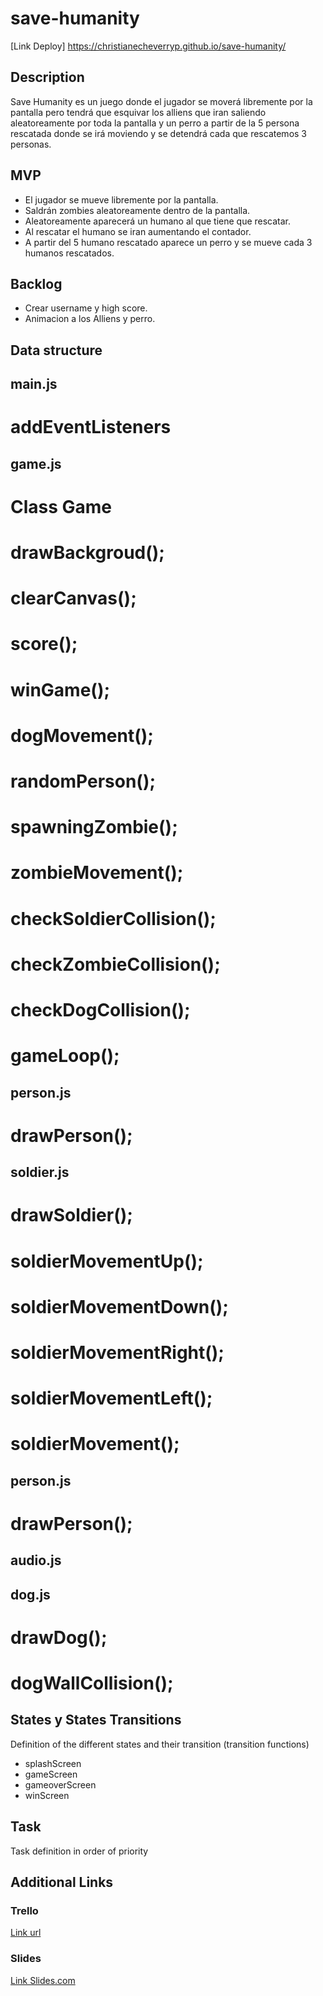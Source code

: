 # save-humanity
[Link Deploy]
https://christianecheverryp.github.io/save-humanity/


## Description
Save Humanity es un juego donde el jugador se moverá libremente por la pantalla pero tendrá que esquivar los alliens que iran saliendo aleatoreamente por toda la pantalla y un perro a partir de la 5 persona rescatada donde se irá moviendo y se detendrá cada que rescatemos 3 personas.


## MVP
- El jugador se mueve libremente por la pantalla.
- Saldrán zombies aleatoreamente dentro de la pantalla.
- Aleatoreamente aparecerá un humano al que tiene que rescatar.
- Al rescatar el humano se iran aumentando el contador.
- A partir del 5 humano rescatado aparece un perro y se mueve cada 3 humanos rescatados.


## Backlog
- Crear username y high score.
- Animacion a los Alliens y perro.


## Data structure
## main.js
# addEventListeners
## game.js
# Class Game
# drawBackgroud();
# clearCanvas();
# score();
# winGame();
# dogMovement();
# randomPerson();
# spawningZombie();
# zombieMovement();
# checkSoldierCollision();
# checkZombieCollision();
# checkDogCollision();
# gameLoop();
## person.js
# drawPerson();
## soldier.js
# drawSoldier();
# soldierMovementUp();
# soldierMovementDown();
# soldierMovementRight();
# soldierMovementLeft();
# soldierMovement();
## person.js
# drawPerson();
## audio.js
## dog.js
# drawDog();
# dogWallCollision();


## States y States Transitions
Definition of the different states and their transition (transition functions)

- splashScreen
- gameScreen
- gameoverScreen
- winScreen


## Task
Task definition in order of priority


## Additional Links


### Trello
[Link url](https://trello.com)


### Slides
[Link Slides.com](http://slides.com)
